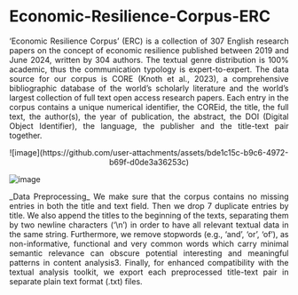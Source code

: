 # Economic-Resilience-Corpus-ERC
<p align="justify">
‘Economic Resilience Corpus’ (ERC) is a collection of 307 English research papers on the concept of economic resilience published between 2019 and June 2024, written by 304 authors. The textual genre distribution is 100% academic, thus the communication typology is expert-to-expert. The data source for our corpus is CORE (Knoth et al., 2023), a comprehensive bibliographic database of the world’s scholarly literature and the world’s largest collection of full text open access research papers.
Each entry in the corpus contains a unique numerical identifier, the COREid, the title, the full text, the author(s), the year of publication, the abstract, the DOI (Digital Object Identifier), the language, the publisher and the title-text pair together.
</p>

<p align="center">
![image](https://github.com/user-attachments/assets/bde1c15c-b9c6-4972-b69f-d0de3a36253c)

![image](https://github.com/user-attachments/assets/31ed0ae3-bfaf-483e-a083-60dfde46d46c)
</p>

<p align="justify">
_Data Preprocessing_
We make sure that the corpus contains no missing entries in both the title and text field. Then we drop 7 duplicate entries by title. We also append the titles to the beginning of the texts, separating them by two newline characters (‘\n’) in order to have all relevant textual data in the same string. Furthermore, we remove stopwords (e.g., ‘and’, ‘or’, ‘of’), as non-informative, functional and very common words which carry minimal semantic relevance can obscure potential interesting and meaningful patterns in content analysis3. Finally, for enhanced compatibility with the textual analysis toolkit, we export each preprocessed title-text pair in separate plain text format (.txt) files. 
</p>
